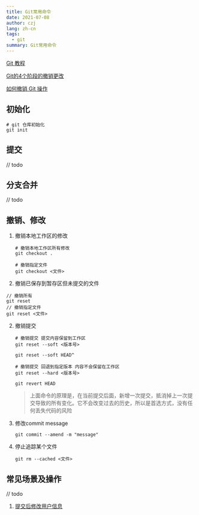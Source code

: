 ```yaml
---
title: Git常用命令
date: 2021-07-08
author: czj
lang: zh-cn
tags:
  - git
summary: Git常用命令
---
```




[Git 教程](https://git-scm.com/book/zh/v2)

[Git的4个阶段的撤销更改](https://segmentfault.com/a/1190000011969554)

[如何撤销 Git 操作](http://www.ruanyifeng.com/blog/2019/12/git-undo.html)

## 初始化

```shell
# git 仓库初始化
git init
```



## 提交

// todo

## 分支合并

// todo

## 撤销、修改

1. 撤销本地工作区的修改

   ```
   # 撤销本地工作区所有修改
   git checkout .
   
   # 撤销指定文件
   git checkout <文件>
   ```

   

2.  撤销已保存到暂存区但未提交的文件

   ```shell
   // 撤销所有
   git reset
   // 撤销指定文件
   git reset <文件>
   ```

2. 撤销提交

   ```shell
   # 撤销提交 提交内容保留到工作区
   git reset --soft <版本号>

   git reset --soft HEAD^
   
   # 撤销提交 回退到指定版本 内容不会保留在工作区
   git reset --hard <版本号>
   ```

   ```shell
   git revert HEAD
   ```

   > 上面命令的原理是，在当前提交后面，新增一次提交，抵消掉上一次提交导致的所有变化。它不会改变过去的历史，所以是首选方式，没有任何丢失代码的风险

3. 修改commit message

   ```shell
   git commit --amend -m "message"
   ```

4. 停止追踪某个文件

   ```shell
   git rm --cached <文件>
   ```

   

## 常见场景及操作

// todo

1. [提交后修改用户信息](https://www.cnblogs.com/zh7791/p/12986083.html)